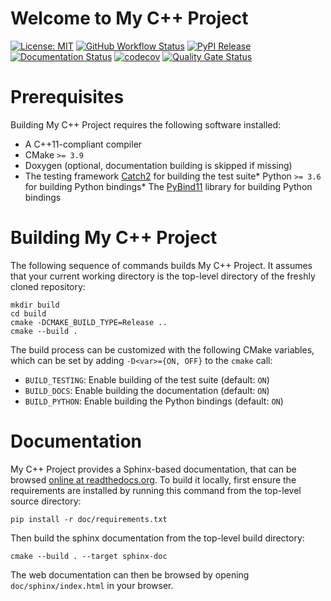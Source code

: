 # Welcome to My C++ Project

[![License: MIT](https://img.shields.io/badge/License-MIT-yellow.svg)](https://opensource.org/licenses/MIT)
[![GitHub Workflow Status](https://img.shields.io/github/workflow/status/dokempf/test-github-actions-cookiecutter-cpp-project/CI)](https://github.com/dokempf/test-github-actions-cookiecutter-cpp-project/actions?query=workflow%3ACI)
[![PyPI Release](https://img.shields.io/pypi/v/testgithubactionscookiecuttercppproject.svg)](https://pypi.org/project/testgithubactionscookiecuttercppproject)
[![Documentation Status](https://readthedocs.org/projects/test-github-actions-cookiecutter-cpp-project/badge/)](https://test-github-actions-cookiecutter-cpp-project.readthedocs.io/)
[![codecov](https://codecov.io/gh/dokempf/test-github-actions-cookiecutter-cpp-project/branch/main/graph/badge.svg)](https://codecov.io/gh/dokempf/test-github-actions-cookiecutter-cpp-project)
[![Quality Gate Status](https://sonarcloud.io/api/project_badges/measure?project=dokempf_test-github-actions-cookiecutter-cpp-project&metric=alert_status)](https://sonarcloud.io/dashboard?id=dokempf_test-github-actions-cookiecutter-cpp-project)

# Prerequisites

Building My C++ Project requires the following software installed:

* A C++11-compliant compiler
* CMake `>= 3.9`
* Doxygen (optional, documentation building is skipped if missing)
* The testing framework [Catch2](https://github.com/catchorg/Catch2) for building the test suite* Python `>= 3.6` for building Python bindings* The [PyBind11](https://github.com/pybind/pybind11) library for building Python bindings

# Building My C++ Project

The following sequence of commands builds My C++ Project.
It assumes that your current working directory is the top-level directory
of the freshly cloned repository:

```
mkdir build
cd build
cmake -DCMAKE_BUILD_TYPE=Release ..
cmake --build .
```

The build process can be customized with the following CMake variables,
which can be set by adding `-D<var>={ON, OFF}` to the `cmake` call:

* `BUILD_TESTING`: Enable building of the test suite (default: `ON`)
* `BUILD_DOCS`: Enable building the documentation (default: `ON`)
* `BUILD_PYTHON`: Enable building the Python bindings (default: `ON`)

# Documentation

My C++ Project provides a Sphinx-based documentation, that can
be browsed [online at readthedocs.org](https://test-github-actions-cookiecutter-cpp-project.readthedocs.io).
To build it locally, first ensure the requirements are installed by running this command from the top-level source directory:

```
pip install -r doc/requirements.txt
```

Then build the sphinx documentation from the top-level build directory:

```
cmake --build . --target sphinx-doc
```

The web documentation can then be browsed by opening `doc/sphinx/index.html` in your browser.
